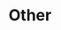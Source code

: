 ---
featured_image: 5ce0f3ff-4d78-4a8e-bcfd-e674a23a7be0.jpg
title: Other
#type: gallery
sort_by: Date
weight: 4
---